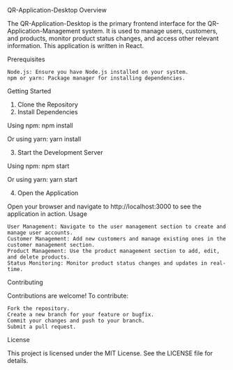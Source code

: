QR-Application-Desktop
Overview

The QR-Application-Desktop is the primary frontend interface for the QR-Application-Management system. It is used to manage users, customers, and products, monitor product status changes, and access other relevant information. This application is written in React.

Prerequisites

    Node.js: Ensure you have Node.js installed on your system.
    npm or yarn: Package manager for installing dependencies.

Getting Started
1. Clone the Repository
2. Install Dependencies

Using npm:
npm install

Or using yarn:
yarn install

3. Start the Development Server

Using npm:
npm start

Or using yarn:
yarn start

4. Open the Application

Open your browser and navigate to http://localhost:3000 to see the application in action.
Usage

    User Management: Navigate to the user management section to create and manage user accounts.
    Customer Management: Add new customers and manage existing ones in the customer management section.
    Product Management: Use the product management section to add, edit, and delete products.
    Status Monitoring: Monitor product status changes and updates in real-time.

Contributing

Contributions are welcome! To contribute:

    Fork the repository.
    Create a new branch for your feature or bugfix.
    Commit your changes and push to your branch.
    Submit a pull request.

License

This project is licensed under the MIT License. See the LICENSE file for details.
